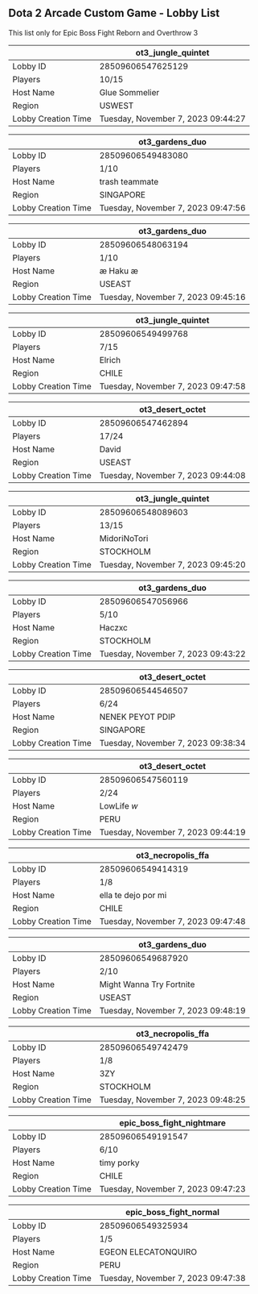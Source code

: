## Dota 2 Arcade Custom Game - Lobby List

This list only for Epic Boss Fight Reborn and Overthrow 3

|  | ot3_jungle_quintet |
| ------ | ------ |
| Lobby ID | 28509606547625129 |
| Players | 10/15 |
| Host Name | Glue Sommelier |
| Region | USWEST |
| Lobby Creation Time | Tuesday, November 7, 2023 09:44:27 |


|  | ot3_gardens_duo |
| ------ | ------ |
| Lobby ID | 28509606549483080 |
| Players | 1/10 |
| Host Name | trash teammate |
| Region | SINGAPORE |
| Lobby Creation Time | Tuesday, November 7, 2023 09:47:56 |


|  | ot3_gardens_duo |
| ------ | ------ |
| Lobby ID | 28509606548063194 |
| Players | 1/10 |
| Host Name | æ Haku æ |
| Region | USEAST |
| Lobby Creation Time | Tuesday, November 7, 2023 09:45:16 |


|  | ot3_jungle_quintet |
| ------ | ------ |
| Lobby ID | 28509606549499768 |
| Players | 7/15 |
| Host Name | Elrich |
| Region | CHILE |
| Lobby Creation Time | Tuesday, November 7, 2023 09:47:58 |


|  | ot3_desert_octet |
| ------ | ------ |
| Lobby ID | 28509606547462894 |
| Players | 17/24 |
| Host Name | David |
| Region | USEAST |
| Lobby Creation Time | Tuesday, November 7, 2023 09:44:08 |


|  | ot3_jungle_quintet |
| ------ | ------ |
| Lobby ID | 28509606548089603 |
| Players | 13/15 |
| Host Name | MidoriNoTori |
| Region | STOCKHOLM |
| Lobby Creation Time | Tuesday, November 7, 2023 09:45:20 |


|  | ot3_gardens_duo |
| ------ | ------ |
| Lobby ID | 28509606547056966 |
| Players | 5/10 |
| Host Name | Haczxc |
| Region | STOCKHOLM |
| Lobby Creation Time | Tuesday, November 7, 2023 09:43:22 |


|  | ot3_desert_octet |
| ------ | ------ |
| Lobby ID | 28509606544546507 |
| Players | 6/24 |
| Host Name | NENEK PEYOT PDIP |
| Region | SINGAPORE |
| Lobby Creation Time | Tuesday, November 7, 2023 09:38:34 |


|  | ot3_desert_octet |
| ------ | ------ |
| Lobby ID | 28509606547560119 |
| Players | 2/24 |
| Host Name | LowLife *w* |
| Region | PERU |
| Lobby Creation Time | Tuesday, November 7, 2023 09:44:19 |


|  | ot3_necropolis_ffa |
| ------ | ------ |
| Lobby ID | 28509606549414319 |
| Players | 1/8 |
| Host Name | ella te dejo por mi |
| Region | CHILE |
| Lobby Creation Time | Tuesday, November 7, 2023 09:47:48 |


|  | ot3_gardens_duo |
| ------ | ------ |
| Lobby ID | 28509606549687920 |
| Players | 2/10 |
| Host Name | Might Wanna Try Fortnite |
| Region | USEAST |
| Lobby Creation Time | Tuesday, November 7, 2023 09:48:19 |


|  | ot3_necropolis_ffa |
| ------ | ------ |
| Lobby ID | 28509606549742479 |
| Players | 1/8 |
| Host Name | 3ZY |
| Region | STOCKHOLM |
| Lobby Creation Time | Tuesday, November 7, 2023 09:48:25 |


|  | epic_boss_fight_nightmare |
| ------ | ------ |
| Lobby ID | 28509606549191547 |
| Players | 6/10 |
| Host Name | timy porky |
| Region | CHILE |
| Lobby Creation Time | Tuesday, November 7, 2023 09:47:23 |


|  | epic_boss_fight_normal |
| ------ | ------ |
| Lobby ID | 28509606549325934 |
| Players | 1/5 |
| Host Name | EGEON ELECATONQUIRO |
| Region | PERU |
| Lobby Creation Time | Tuesday, November 7, 2023 09:47:38 |


